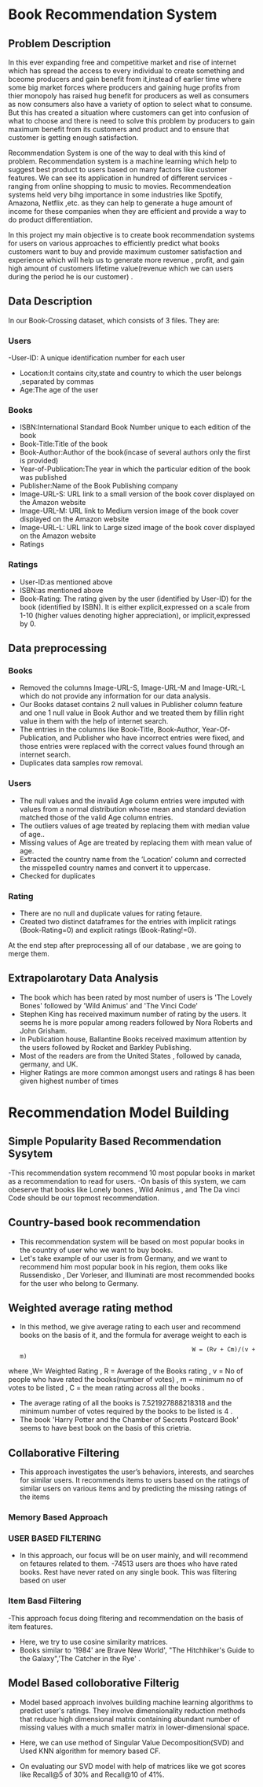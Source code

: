 # Book Recommendation System

## Problem Description 

In this ever expanding free and competitive market and rise of internet which has spread the access to every individual to create something and bceome producers and gain benefit from it,instead of earlier time where some big market forces where producers and gaining huge profits from thier monopoly  has raised hug benefit for producers as well as consumers as now consumers also have a variety of option to select what to consume. But this has created a situation where customers can get into confusion of what to choose and there is need to solve this problem by producers to gain maximum benefit from its customers and product and to ensure that customer is getting enough satisfaction.

Recommendation System is one of the way to deal with this kind of problem. Recommendation system is a machine learning which help to suggest best product to  users based on many factors like customer features. We can see its application in  hundred of different services - ranging from online shopping to music to movies. Recommendeation systems held very bihg importance in some industries like Spotify, Amazona, Netflix ,etc. as they can help to generate a huge amount of income for these companies when they are efficient and provide a way to do product differentiation.

In this project my main objective is to create book recommendation systems for users on various approaches to efficiently predict what books customers want to buy and provide maximum customer satisfaction and experience which will help us to generate more revenue , profit, and gain high amount of customers lifetime value(revenue which we can users during the period he is our customer) .

## Data Description 

In our Book-Crossing dataset, which consists of 3 files. They are:

### Users
-User-ID: A unique identification number for each user
- Location:It contains city,state and country to which the user belongs ,separated by commas
- Age:The age of the user

### Books

- ISBN:International Standard Book Number unique to each edition of the book
- Book-Title:Title of the book
- Book-Author:Author of the book(incase of several authors only the first is provided)
- Year-of-Publication:The year in which the particular edition of the book was published
- Publisher:Name of the Book Publishing company
- Image-URL-S: URL link to a small version of the book cover displayed on the Amazon website
- Image-URL-M: URL link to Medium version image of the book cover displayed on the Amazon website
- Image-URL-L: URL link to Large sized image of the book cover displayed on the Amazon website
- Ratings

### Ratings 

- User-ID:as mentioned above
- ISBN:as mentioned above
- Book-Rating: The rating given by the user (identified by User-ID) for the book (identified by ISBN). It is either explicit,expressed on a scale from 1-10 (higher values denoting higher appreciation), or implicit,expressed by 0.

## Data preprocessing

### Books

- Removed the columns Image-URL-S, Image-URL-M and Image-URL-L which do not provide any information for our data analysis.
- Our Books dataset contains 2 null values in Publisher column feature and one 1 null value in Book Author and we treated them by fillin right value in them with the help of internet search.
- The entries in the columns like Book-Title, Book-Author, Year-Of-Publication, and Publisher who have incorrect entries were fixed, and those entries were replaced with the correct values found through an internet search.
- Duplicates data samples row removal.

### Users 

- The null values and the invalid Age column entries were imputed with values from a normal distribution whose mean and standard deviation matched those of the valid Age column entries.
- The outliers values of age treated by replacing them with median value of age..
- Missing values of Age are treated by replacing them with mean value of age.
- Extracted the country name from the ‘Location’ column and corrected the misspelled country names and convert it to uppercase.
- Checked for duplicates

### Rating

- There are no null and duplicate values for rating fetaure.
- Created two distinct dataframes for the entries with implicit ratings (Book-Rating=0) and explicit ratings (Book-Rating!=0).

At the end step after preprocessing all of our database , we are going to merge them.

## Extrapolarotary Data Analysis

- The book which has been rated by most number of users is 'The Lovely Bones' followed by 'Wild Animus' and 'The Vinci Code'
- Stephen King has received maximum number of rating by the users. It seems he is more popular among readers followed by Nora Roberts and John Grisham.
- In Publication house,  Ballantine Books received maximum attention by the users followed by Rocket and Barkley Publishing.
-  Most of the readers are from the United States , followed by canada, germany, and UK.
- Higher Ratings are more common amongst users and ratings 8 has been given highest number of times

# Recommendation Model Building

## Simple Popularity Based Recommendation Sysytem

-This recommendation system recommend 10 most popular books in market as a recommendation to read for users.
-On basis of this system, we cam obeserve that books like Lonely bones , Wild Animus , and The Da vinci Code should be our topmost recommendation.

## Country-based book recommendation

- This recommendation system will be based on most popular books in the country of user who we want to buy books.
- Let's take example of our user is from Germany, and we want to recommend him most popular book in his region, them ooks like Russendisko , Der Vorleser, and Illuminati are most recommended books for the user who belong to Germany.

## Weighted average rating method

- In this method, we give average rating to each user and recommend books on the basis of it, and the formula for average weight to each is 

                                                       W = (Rv + Cm)/(v + m)
where ,W= Weighted Rating ,
R = Average of the Books rating , 
v = No of people who have rated the books(number of votes) , 
m = minimum no of votes to be listed , 
C = the mean rating across all the books .

- The average rating of all the books is 7.521927888218318 and the minimum number of votes required by the books to be listed is 4 .
- The book 'Harry Potter and the Chamber of Secrets Postcard Book' seems to have best book on the basis of this crietria.

## Collaborative Filtering

- This approach investigates the user’s behaviors, interests, and searches for similar users. It recommends items to users based on the ratings of similar users on various items and by predicting the missing ratings of the items

### Memory Based Approach
### USER BASED FILTERING

- In this approach, our focus will be on user mainly, and will recommend on fetaures related to them.
-74513 users are thoes who have rated books. Rest have never rated on any single book. This was filtering based on user

### Item Basd Filtering

-This approach focus doing fltering and recommendation on the basis of item features.
- Here, we try to use cosine similarity matrices.
- Books similar to '1984' are Brave New World', "The Hitchhiker's Guide to the Galaxy",'The Catcher in the Rye' .

## Model Based colloborative Filterig

- Model based approach involves building machine learning algorithms to predict user's ratings. They involve dimensionality reduction methods that reduce high dimensional matrix containing abundant number of missing values with a much smaller matrix in lower-dimensional space.

- Here, we can use method of Singular Value Decomposition(SVD) and Used KNN algorithm for memory based CF.

- On evaluating our SVD model with help of matrices like we got scores like Recall@5 of 30% and
  Recall@10 of 41%.
 



